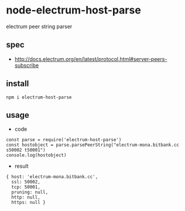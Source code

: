 # node-electrum-host-parse

electrum peer string parser

## spec

* http://docs.electrum.org/en/latest/protocol.html#server-peers-subscribe

## install

```
npm i electrum-host-parse
```

## usage

* code

```
const parse = require('electrum-host-parse')
const hostobject = parse.parsePeerString("electrum-mona.bitbank.cc s50002 t50001")
console.log(hostobject)
```

* result

```
{ host: 'electrum-mona.bitbank.cc',
  ssl: 50002,
  tcp: 50001,
  pruning: null,
  http: null,
  https: null }
```

